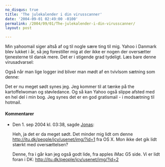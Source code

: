 ```yaml
---
no_disqus: true
title: 'The julekalender i din virusscanner'
date: '2004-09-01 02:49:00 -0100'
permalink: /2004/09/01/The-julekalender-i-din-virusscanner/
layout: post

---
```

Min yahoomail siger altså af og til nogle sære ting til mig. Yahoo i Danmark blev lukket i år, så jeg forestiller mig at der ikke er nogen der oversætter tjenesterne til dansk mere. Det er i stigende grad tydeligt. Læs bare denne virusadvarsel:
<amp-img alt="Netsky"
  src="{{ site.baseurl }}{% link images/things/netsky.png %}"
  width="400"
  height="78"></amp-img>
  
Også når man lige logger ind bliver man mødt af en tvivlsom sætning som denne:
<amp-img alt="Velkommen"
  src="{{ site.baseurl }}{% link images/things/velkommen.png %}"
  width="244"
  height="67"></amp-img>

Det er nu meget sødt synes jeg. Jeg kommer til at tænke på the kartoffelwoman og støvledance. Og så kan Yahoo også slippe afsted med en hel del i min bog. Jeg synes det er en god gratismail - i modsætning til hotmail.

<div class="vintage-comments">
<h4>Kommentarer </h4>
<ul class="vintage-comments-list"><li>
<p class="comment-meta">Den <time datetime="2004-09-01T15:38:22+02:00">1. sep 2004 kl.  03:38</time>, sagde <a href="http://verture.net/">Jonas</a>:</p>
<p>Heh, ja det er da meget sødt. Det minder mig lidt om denne <a href="http://itu.dk/people/jcv/usenet/img/?id=1">http://itu.dk/people/jcv/usenet/img/?id=1</a> fra OS X. Mon ikke det gik lidt stærkt med oversættelsen?</p>
<p>Denne, fra i går kan jeg også godt lide, fra apples iMac G5 side. Vi er lidt foran i DK: <a href="http://itu.dk/people/jcv/usenet/img/?id=2">http://itu.dk/people/jcv/usenet/img/?id=2</a></p>
</li>
</ul>
</div>

